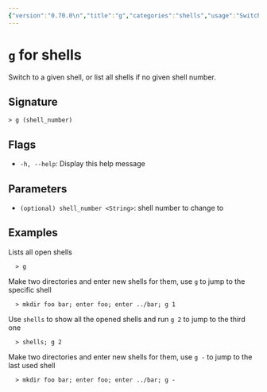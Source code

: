 ```yaml
---
{"version":"0.70.0\n","title":"g","categories":"shells","usage":"Switch to a given shell, or list all shells if no given shell number.\n"}
---
```

<!-- THIS FILE IS GENERATED BY update_book_commands.cjs USING NUSHELL'S HELP COMMANDS.
REFRAIN FROM EDITING IT MANUALLY.-->
# <code>g</code> for shells

<div class='command-title'>Switch to a given shell, or list all shells if no given shell number.</div>

## Signature

```> g (shell_number)```

## Flags

 * ```-h, --help```: Display this help message
## Parameters

 * ```(optional) shell_number <String>```: shell number to change to
## Examples

  Lists all open shells
```shell
  > g
```
  Make two directories and enter new shells for them, use `g` to jump to the specific shell
```shell
  > mkdir foo bar; enter foo; enter ../bar; g 1
```
  Use `shells` to show all the opened shells and run `g 2` to jump to the third one
```shell
  > shells; g 2
```
  Make two directories and enter new shells for them, use `g -` to jump to the last used shell
```shell
  > mkdir foo bar; enter foo; enter ../bar; g -
```



